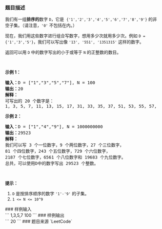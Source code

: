 ### 题目描述
<p>我们有一组<strong>排序的</strong>数字 <code>D</code>，它是&nbsp; <code>{'1','2','3','4','5','6','7','8','9'}</code>&nbsp;的非空子集。（请注意，<code>'0'</code> 不包括在内。）</p>

<p>现在，我们用这些数字进行组合写数字，想用多少次就用多少次。例如&nbsp;<code>D = {'1','3','5'}</code>，我们可以写出像&nbsp;<code>'13', '551', '1351315'</code>&nbsp;这样的数字。</p>

<p>返回可以用 <code>D</code> 中的数字写出的小于或等于 <code>N</code> 的正整数的数目。</p>

<p>&nbsp;</p>

<p><strong>示例 1：</strong></p>

<pre><strong>输入：</strong>D = ["1","3","5","7"], N = 100
<strong>输出：</strong>20
<strong>解释：</strong>
可写出的 20 个数字是：
1, 3, 5, 7, 11, 13, 15, 17, 31, 33, 35, 37, 51, 53, 55, 57, 71, 73, 75, 77.
</pre>

<p><strong>示例 2：</strong></p>

<pre><strong>输入：</strong>D = ["1","4","9"], N = 1000000000
<strong>输出：</strong>29523
<strong>解释：</strong>
我们可以写 3 个一位数字，9 个两位数字，27 个三位数字，
81 个四位数字，243 个五位数字，729 个六位数字，
2187 个七位数字，6561 个八位数字和 19683 个九位数字。
总共，可以使用D中的数字写出 29523 个整数。</pre>

<p>&nbsp;</p>

<p><strong>提示：</strong></p>

<ol>
	<li><code>D</code> 是按排序顺序的数字 <code>'1'-'9'</code> 的子集。</li>
	<li><code>1 &lt;= N &lt;= 10^9</code></li>
</ol>
### 样例输入<br>
```
1,3,5,7
100
```
### 样例输出<br>
```
20
```
### 题目来源  
`LeetCode`
